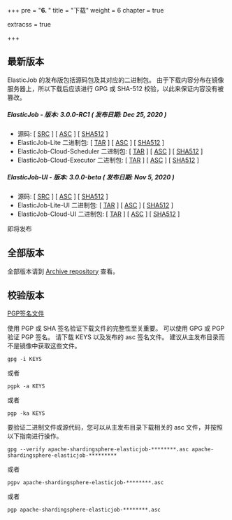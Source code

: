 +++
pre = "<b>6. </b>"
title = "下载"
weight = 6
chapter = true

extracss = true

+++

## 最新版本

ElasticJob 的发布版包括源码包及其对应的二进制包。
由于下载内容分布在镜像服务器上，所以下载后应该进行 GPG 或 SHA-512 校验，以此来保证内容没有被篡改。

##### ElasticJob - 版本: 3.0.0-RC1 ( 发布日期: Dec 25, 2020 )

- 源码: [ [SRC](https://www.apache.org/dyn/closer.cgi/shardingsphere/elasticjob-3.0.0-RC1/apache-shardingsphere-elasticjob-3.0.0-RC1-src.zip) ] [ [ASC](https://downloads.apache.org/shardingsphere/elasticjob-3.0.0-RC1/apache-shardingsphere-elasticjob-3.0.0-RC1-src.zip.asc) ] [ [SHA512](https://downloads.apache.org/shardingsphere/elasticjob-3.0.0-RC1/apache-shardingsphere-elasticjob-3.0.0-RC1-src.zip.sha512) ]
- ElasticJob-Lite 二进制包: [ [TAR](https://www.apache.org/dyn/closer.cgi/shardingsphere/elasticjob-3.0.0-RC1/apache-shardingsphere-elasticjob-3.0.0-RC1-lite-bin.tar.gz) ] [ [ASC](https://downloads.apache.org/shardingsphere/elasticjob-3.0.0-RC1/apache-shardingsphere-elasticjob-3.0.0-RC1-lite-bin.tar.gz.asc) ] [ [SHA512](https://downloads.apache.org/shardingsphere/elasticjob-3.0.0-RC1/apache-shardingsphere-elasticjob-3.0.0-RC1-lite-bin.tar.gz.sha512) ]
- ElasticJob-Cloud-Scheduler 二进制包: [ [TAR](https://www.apache.org/dyn/closer.cgi/shardingsphere/elasticjob-3.0.0-RC1/apache-shardingsphere-elasticjob-3.0.0-RC1-cloud-scheduler-bin.tar.gz) ] [ [ASC](https://downloads.apache.org/shardingsphere/elasticjob-3.0.0-RC1/apache-shardingsphere-elasticjob-3.0.0-RC1-cloud-scheduler-bin.tar.gz.asc) ] [ [SHA512](https://downloads.apache.org/shardingsphere/elasticjob-3.0.0-RC1/apache-shardingsphere-elasticjob-3.0.0-RC1-cloud-scheduler-bin.tar.gz.sha512) ]
- ElasticJob-Cloud-Executor 二进制包: [ [TAR](https://www.apache.org/dyn/closer.cgi/shardingsphere/elasticjob-3.0.0-RC1/apache-shardingsphere-elasticjob-3.0.0-RC1-cloud-executor-bin.tar.gz) ] [ [ASC](https://downloads.apache.org/shardingsphere/elasticjob-3.0.0-RC1/apache-shardingsphere-elasticjob-3.0.0-RC1-cloud-executor-bin.tar.gz.asc) ] [ [SHA512](https://downloads.apache.org/shardingsphere/elasticjob-3.0.0-RC1/apache-shardingsphere-elasticjob-3.0.0-RC1-cloud-executor-bin.tar.gz.sha512) ]

##### ElasticJob-UI - 版本: 3.0.0-beta ( 发布日期: Nov 5, 2020 )

- 源码: [ [SRC](https://www.apache.org/dyn/closer.cgi/shardingsphere/elasticjob-ui-3.0.0-beta/apache-shardingsphere-elasticjob-3.0.0-beta-ui-src.zip) ] [ [ASC](https://downloads.apache.org/shardingsphere/elasticjob-ui-3.0.0-beta/apache-shardingsphere-elasticjob-3.0.0-beta-ui-src.zip.asc) ] [ [SHA512](https://downloads.apache.org/shardingsphere/elasticjob-ui-3.0.0-beta/apache-shardingsphere-elasticjob-3.0.0-beta-ui-src.zip.sha512) ]
- ElasticJob-Lite-UI 二进制包: [ [TAR](https://www.apache.org/dyn/closer.cgi/shardingsphere/elasticjob-ui-3.0.0-beta/apache-shardingsphere-elasticjob-3.0.0-beta-lite-ui-bin.tar.gz) ] [ [ASC](https://downloads.apache.org/shardingsphere/elasticjob-ui-3.0.0-beta/apache-shardingsphere-elasticjob-3.0.0-beta-lite-ui-bin.tar.gz.asc) ] [ [SHA512](https://downloads.apache.org/shardingsphere/elasticjob-ui-3.0.0-beta/apache-shardingsphere-elasticjob-3.0.0-beta-lite-ui-bin.tar.gz.sha512) ]
- ElasticJob-Cloud-UI 二进制包: [ [TAR](https://www.apache.org/dyn/closer.cgi/shardingsphere/elasticjob-ui-3.0.0-beta/apache-shardingsphere-elasticjob-3.0.0-beta-cloud-ui-bin.tar.gz) ] [ [ASC](https://downloads.apache.org/shardingsphere/elasticjob-ui-3.0.0-beta/apache-shardingsphere-elasticjob-3.0.0-beta-cloud-ui-bin.tar.gz.asc) ] [ [SHA512](https://downloads.apache.org/shardingsphere/elasticjob-ui-3.0.0-beta/apache-shardingsphere-elasticjob-3.0.0-beta-cloud-ui-bin.tar.gz.sha512) ]

即将发布

## 全部版本

全部版本请到 [Archive repository](https://archive.apache.org/dist/shardingsphere/) 查看。

## 校验版本

[PGP签名文件](https://downloads.apache.org/shardingsphere/KEYS)

使用 PGP 或 SHA 签名验证下载文件的完整性至关重要。
可以使用 GPG 或 PGP 验证 PGP 签名。
请下载 KEYS 以及发布的 asc 签名文件。
建议从主发布目录而不是镜像中获取这些文件。

```shell
gpg -i KEYS
```

或者

```shell
pgpk -a KEYS
```

或者

```shell
pgp -ka KEYS
```

要验证二进制文件或源代码，您可以从主发布目录下载相关的 asc 文件，并按照以下指南进行操作。

```shell
gpg --verify apache-shardingsphere-elasticjob-********.asc apache-shardingsphere-elasticjob-*********
```

或者

```shell
pgpv apache-shardingsphere-elasticjob-********.asc
```

或者

```shell
pgp apache-shardingsphere-elasticjob-********.asc
```
